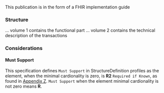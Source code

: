  
This publication is in the form of a FHIR implementation guide 


### Structure

... volume 1 contains the functional part
... volume 2 contains the technical description of the transactions


### Considerations 

#### Must Support

This specification defines `Must Support` in StructureDefinition profiles as the element, when the minimal cardionality is zero, is **R2** `Required if Known`, as found in [Appendix Z](https://profiles.ihe.net/ITI/TF/Volume2/ch-Z.html#z.10-profiling-conventions-for-constraints-on-fhir). `Must Support` when the element minimal cardionality is not zero means **R**.
